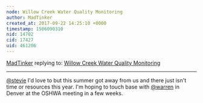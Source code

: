 ```yaml
---
node: Willow Creek Water Quality Monitoring
author: MadTinker
created_at: 2017-09-22 14:25:10 +0000
timestamp: 1506090310
nid: 14702
cid: 17427
uid: 461206
---
```




[MadTinker](../profile/MadTinker) replying to: [Willow Creek Water Quality Monitoring](../notes/MadTinker/07-31-2017/willow-creek-water-quality-monitoring)

----
[@stevie](/profile/stevie) I'd love to but this summer got away from us and there just isn't time or resources this year. I'm hoping to touch base with [@warren](/profile/warren) in Denver at the OSHWA meeting in a few weeks. 